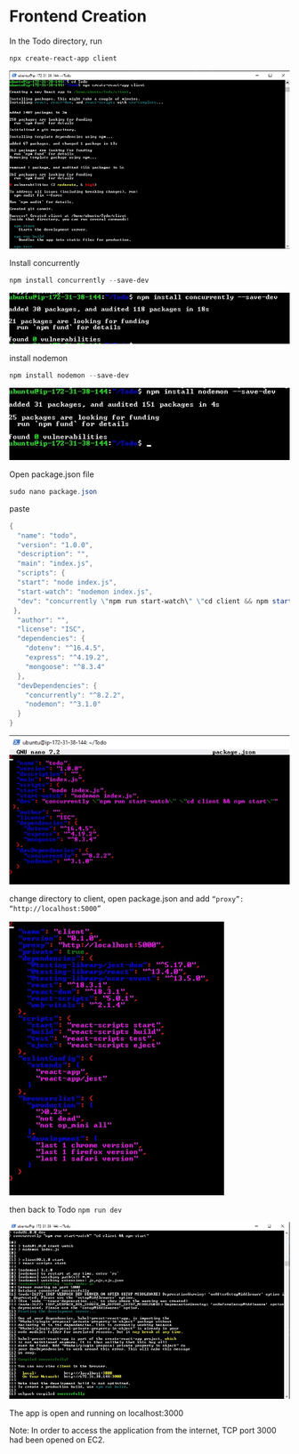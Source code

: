 # Frontend Creation

In the Todo directory, run

```powershell
npx create-react-app client
```

![image](image/react-app.jpg)

Install concurrently

```powershell
npm install concurrently --save-dev
```

![image](image/save.jpg)

install nodemon

```powershell
npm install nodemon --save-dev
```

![image](image/nodemon.jpg)

Open package.json file

```powershell
sudo nano package.json
```

paste

```powershell
{
  "name": "todo",
  "version": "1.0.0",
  "description": "",
  "main": "index.js",
  "scripts": {
  "start": "node index.js",
  "start-watch": "nodemon index.js",
  "dev": "concurrently \"npm run start-watch\" \"cd client && npm start\""
 },
  "author": "",
  "license": "ISC",
  "dependencies": {
    "dotenv": "^16.4.5",
    "express": "^4.19.2",
    "mongoose": "^8.3.4"
  },
  "devDependencies": {
    "concurrently": "^8.2.2",
    "nodemon": "^3.1.0"
  }
}
```

![image](image/nano.jpg)

change directory to client, open package.json and add `“proxy”: “http://localhost:5000”`

![image](image/proxy.jpg)

then back to Todo `npm run dev`

![image](image/success.jpg)

The app is open and running on localhost:3000

Note: In order to access the application from the internet, TCP port 3000 had been opened on EC2.
